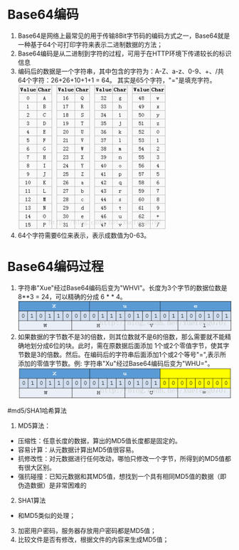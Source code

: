 # Base64编码
1. Base64是网络上最常见的用于传输8Bit字节码的编码方式之一，Base64就是一种基于64个可打印字符来表示二进制数据的方法；
2. Base64编码是从二进制到字符的过程，可用于在HTTP环境下传递较长的标识信息
3. 编码后的数据是一个字符串，其中包含的字符为：A-Z、a-z、0-9、+、/共64个字符：26+26+10+1+1 = 64。
其实是65个字符，"="是填充字符。
![Base64字符](./images/base64.png)
4. 64个字符需要6位来表示，表示成数值为0-63。

# Base64编码过程
1. 字符串"Xue"经过Base64编码后变为"WHVI"。长度为3个字节的数据位数是 8**3 = 24，可以精确的分成 6 * * 4。
![](./images/xue.png)
2. 如果数据的字节数不是3的倍数，则其位数就不是6的倍数，那么需要就不能精确地划分成6位的块。此时，需在原数据后面添加
1个或2个零值字节，使其字节数是3的倍数。然后。在编码后的字符串后面添加1个或2个等号"=",表示所添加的零值字节数。例:
字符串"Xu"经过Base64编码后变为"WHU="。
![](./images/xue1.png)

#md5/SHA1哈希算法
1. MD5算法：
  - 压缩性：任意长度的数据，算出的MD5值长度都是固定的。
  - 容易计算：从元数据计算出MD5值很容易。
  - 抗修改性：对元数据进行任何改动，哪怕只修改一个字节，所得到的MD5值都有很大区别。
  - 强抗碰撞：已知元数据和其MD5值，想找到一个具有相同MD5值的数据（即伪造数据）是非常困难的
2. SHA1算法
  - 和MD5类似的处理；
3. 加密用户密码，服务器存放用户密码都是MD5值；
4. 比较文件是否有修改，根据文件的内容来生成MD5值；